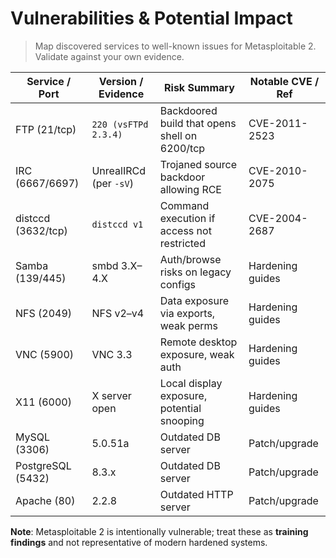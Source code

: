 # Vulnerabilities & Potential Impact

> Map discovered services to well-known issues for Metasploitable 2. Validate against your own evidence.

| Service / Port | Version / Evidence | Risk Summary | Notable CVE / Ref |
|---|---|---|---|
| FTP (21/tcp) | `220 (vsFTPd 2.3.4)` | Backdoored build that opens shell on 6200/tcp | CVE-2011-2523 |
| IRC (6667/6697) | UnrealIRCd (per `-sV`) | Trojaned source backdoor allowing RCE | CVE-2010-2075 |
| distccd (3632/tcp) | `distccd v1` | Command execution if access not restricted | CVE-2004-2687 |
| Samba (139/445) | smbd 3.X–4.X | Auth/browse risks on legacy configs | Hardening guides |
| NFS (2049) | NFS v2–v4 | Data exposure via exports, weak perms | Hardening guides |
| VNC (5900) | VNC 3.3 | Remote desktop exposure, weak auth | Hardening guides |
| X11 (6000) | X server open | Local display exposure, potential snooping | Hardening guides |
| MySQL (3306) | 5.0.51a | Outdated DB server | Patch/upgrade |
| PostgreSQL (5432) | 8.3.x | Outdated DB server | Patch/upgrade |
| Apache (80) | 2.2.8 | Outdated HTTP server | Patch/upgrade |

**Note**: Metasploitable 2 is intentionally vulnerable; treat these as **training findings** and not representative of modern hardened systems.